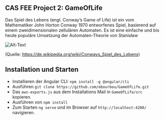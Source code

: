 ## CAS FEE Project 2: GameOfLife

Das Spiel des Lebens (engl. Conway’s Game of Life) ist ein vom Mathematiker John Horton Conway 1970 entworfenes Spiel, basierend auf einem zweidimensionalen zellulären Automaten. Es ist eine einfache und bis heute populäre Umsetzung der Automaten-Theorie von Stanisław 

![Alt-Text](doc/readme/Animated_glider_emblem.gif)

(Quelle: https://de.wikipedia.org/wiki/Conways_Spiel_des_Lebens)

## Installation und Starten
- Installieren der Angular CLI: `npm install -g @angular/cli`
- Ausführen `git clone https://github.com/ebourbou/GameOfLife.git`
- Das `aws-exports.js` aus dem Installations Mail in `GameOfLife/src` kopieren.
- Ausführen von `npm install`
- Zum Starten `ng serve` und im Browser auf `http://localhost:4200/` navigieren.
